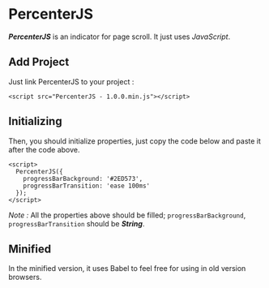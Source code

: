 # PercenterJS

***PercenterJS*** is an indicator for page scroll. It just uses *JavaScript*.

## Add Project

Just link PercenterJS to your project :
```
<script src="PercenterJS - 1.0.0.min.js"></script>
```

## Initializing

Then, you should initialize properties, just copy the code below and paste it after the code above.
```
<script>
  PercenterJS({
    progressBarBackground: '#2ED573',
    progressBarTransition: 'ease 100ms'
  });
</script>
```
*Note :* All the properties above should be filled; `progressBarBackground`, `progressBarTransition` should be ***String***.

## Minified

In the minified version, it uses Babel to feel free for using in old version browsers.
